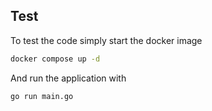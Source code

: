 ## Test

To test the code simply start the docker image

```sh
docker compose up -d
```

And run the application with

```sh
go run main.go
```
